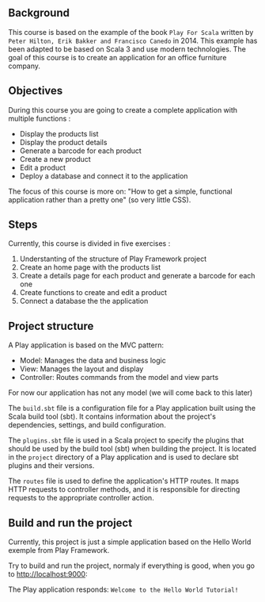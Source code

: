 ## Background

This course is based on the example of the book `Play For Scala` written by `Peter Hilton, Erik Bakker and Francisco Canedo` in 2014. This example has been adapted to be based on Scala 3 and use modern technologies. The goal of this course is to create an application for an office furniture company.

## Objectives

During this course you are going to create a complete application with multiple functions :

* Display the products list
* Display the product details
* Generate a barcode for each product
* Create a new product
* Edit a product
* Deploy a database and connect it to the application

The focus of this course is more on: "How to get a simple, functional application rather than a pretty one" (so very little CSS).

## Steps

Currently, this course is divided in five exercises :

1. Understanting of the structure of Play Framework project
2. Create an home page with the products list
3. Create a details page for each product and generate a barcode for each one
4. Create functions to create and edit a product
5. Connect a database the the application

## Project structure

A Play application is based on the MVC pattern:

* Model: Manages the data and business logic
* View: Manages the layout and display
* Controller: Routes commands from the model and view parts

For now our application has not any model (we will come back to this later)

The `build.sbt` file is a configuration file for a Play application built using the Scala build tool (sbt). It contains information about the project's dependencies, settings, and build configuration.

The `plugins.sbt` file is used in a Scala project to specify the plugins that should be used by the build tool (sbt) when building the project. It is located in the `project` directory of a Play application and is used to declare sbt plugins and their versions.

The `routes` file is used to define the application's HTTP routes. It maps HTTP requests to controller methods, and it is responsible for directing requests to the appropriate controller action.

## Build and run the project

Currently, this project is just a simple application based on the Hello World exemple from Play Framework.

Try to build and run the project, normaly if everything is good, when you go to [http://localhost:9000](http://localhost:9000):

The Play application responds: `Welcome to the Hello World Tutorial!`

